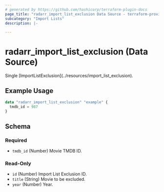 ```yaml
---
# generated by https://github.com/hashicorp/terraform-plugin-docs
page_title: "radarr_import_list_exclusion Data Source - terraform-provider-radarr"
subcategory: "Import Lists"
description: |-
  
---
```


# radarr_import_list_exclusion (Data Source)

<!-- subcategory:Import Lists -->Single [ImportListExclusion](../resources/import_list_exclusion).

## Example Usage

```terraform
data "radarr_import_list_exclusion" "example" {
  tmdb_id = 987
}
```

<!-- schema generated by tfplugindocs -->
## Schema

### Required

- `tmdb_id` (Number) Movie TMDB ID.

### Read-Only

- `id` (Number) Import List Exclusion ID.
- `title` (String) Movie to be excluded.
- `year` (Number) Year.
